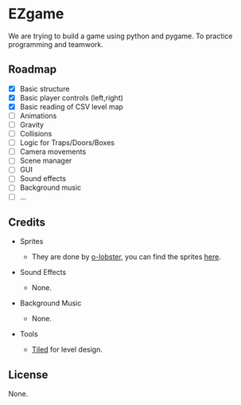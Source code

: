# EZgame

We are trying to build a game using python and pygame. To practice programming and
teamwork.

## Roadmap

- [x] Basic structure
- [x] Basic player controls (left,right)
- [x] Basic reading of CSV level map
- [ ] Animations
- [ ] Gravity
- [ ] Collisions
- [ ] Logic for Traps/Doors/Boxes
- [ ] Camera movements
- [ ] Scene manager
- [ ] GUI
- [ ] Sound effects
- [ ] Background music
- [ ] ...

## Credits

- Sprites
  - They are done by [o-lobster](https://o-lobster.itch.io/),
  you can find the sprites [here](https://o-lobster.itch.io/platformmetroidvania-pixel-art-asset-pack).
    

- Sound Effects
  - None.
  

- Background Music
  - None.
  
- Tools
  - [Tiled](https://www.mapeditor.org/) for level design.

## License

None.
